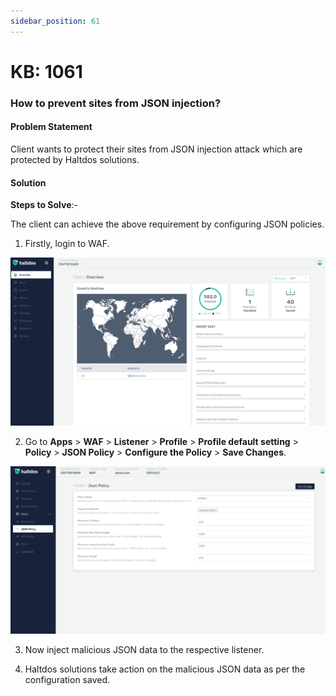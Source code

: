 ```yaml
---
sidebar_position: 61
---
```


# KB: 1061

### **How to prevent sites from JSON injection?**

#### **Problem Statement**

Client wants to protect their sites from JSON injection attack which are protected by Haltdos solutions.

#### **Solution**

**Steps to Solve**:-

The client can achieve the above requirement by configuring JSON policies.

1. Firstly, login to WAF.

![kb-1061](/img/waf/v7/kb/overview_kb_1061_1.png)

2. Go to **Apps** > **WAF** > **Listener** > **Profile** > **Profile default setting** > **Policy** > **JSON Policy**  > **Configure the Policy** > **Save Changes**.

![kb-1061](/img/waf/v7/kb/json_kb_1061_2.png)

3. Now inject malicious JSON data to the respective listener.

4. Haltdos solutions take action on the malicious JSON data as per the configuration saved. 

